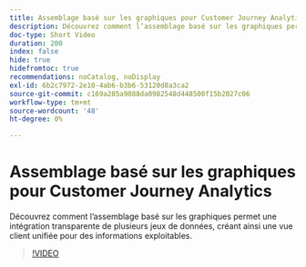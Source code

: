 ```yaml
---
title: Assemblage basé sur les graphiques pour Customer Journey Analytics
description: Découvrez comment l’assemblage basé sur les graphiques permet une intégration transparente de plusieurs jeux de données, créant ainsi une vue client unifiée pour des informations exploitables.
doc-type: Short Video
duration: 200
index: false
hide: true
hidefromtoc: true
recommendations: noCatalog, noDisplay
exl-id: 6b2c7972-2e10-4ab6-b3b6-53120d8a3ca2
source-git-commit: c169a205a9088da0982548d448500f15b2027c06
workflow-type: tm+mt
source-wordcount: '48'
ht-degree: 0%

---
```


# Assemblage basé sur les graphiques pour Customer Journey Analytics

Découvrez comment l’assemblage basé sur les graphiques permet une intégration transparente de plusieurs jeux de données, créant ainsi une vue client unifiée pour des informations exploitables.

<!-- 62_S112_3442459_199_graphbased-stitching-for-customer-journey-analytics -->
>[!VIDEO](https://video.tv.adobe.com/v/3460213/?learn=on&enablevpops=true&captions=fre_fr)
